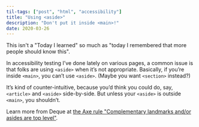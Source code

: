 ```yaml
---
til-tags: ["post", "html", "accessibility"]
title: "Using <aside>"
description: "Don't put it inside <main>!"
date: 2020-03-26
---
```


This isn't a "Today I learned" so much as "today I remembered that more people should know this".

In accessibility testing I’ve done lately on various pages, a common issue is that folks are using `<aside>` when it’s not appropriate. Basically, if you’re inside `<main>`, you can’t use `<aside>`. (Maybe you want `<section>` instead?)

It’s kind of counter-intuitive, because you’d think you could do, say, `<article>` and `<aside>` side-by-side. But unless your `<aside>` is outside `<main>`, you shouldn’t.

Learn more from Deque at [the Axe rule "Complementary landmarks and/or asides are top level"](https://dequeuniversity.com/rules/axe/3.5/landmark-complementary-is-top-level).
